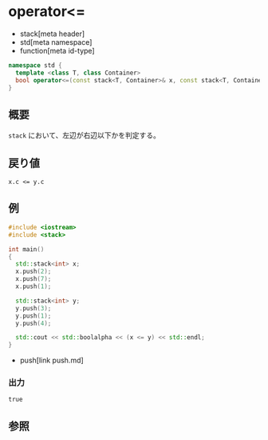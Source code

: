 # operator<=
* stack[meta header]
* std[meta namespace]
* function[meta id-type]

```cpp
namespace std {
  template <class T, class Container>
  bool operator<=(const stack<T, Container>& x, const stack<T, Container>& y);
}
```

## 概要
`stack` において、左辺が右辺以下かを判定する。


## 戻り値
`x.c <= y.c`


## 例
```cpp example
#include <iostream>
#include <stack>

int main()
{
  std::stack<int> x;
  x.push(2);
  x.push(7);
  x.push(1);

  std::stack<int> y;
  y.push(3);
  y.push(1);
  y.push(4);

  std::cout << std::boolalpha << (x <= y) << std::endl;
}
```
* push[link push.md]

### 出力
```
true
```

## 参照


